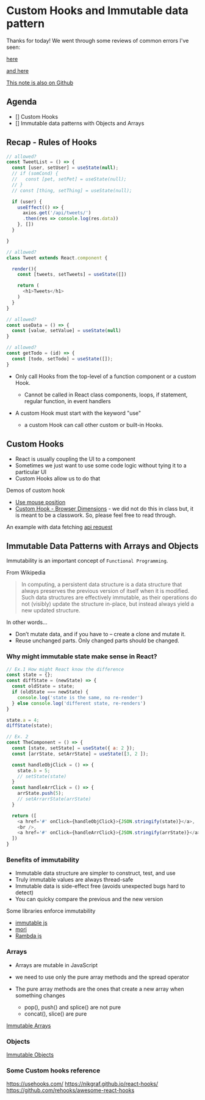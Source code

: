 Custom Hooks and Immutable data pattern
===

Thanks for today! We went through some reviews of common errors I've seen:

[here](https://github.com/hafbau/lecture_notes/blob/master/02_14_oct_19/w7d3/review-component.md)


[and here](https://github.com/hafbau/lecture_notes/blob/master/02_14_oct_19/w7d3/review-export.md)

[This note is also on Github](https://github.com/hafbau/lecture_notes/tree/master/02_14_oct_19/w7d3)

## Agenda

- [] Custom Hooks
- [] Immutable data patterns with Objects and Arrays

## Recap - Rules of Hooks

```js
// allowed?
const TweetList = () => {
  const [user, setUser] = useState(null);
  // if (somCond) {
  //   const [pet, setPet] = useState(null);
  // }
  // const [thing, setThing] = useState(null);

  if (user) {
    useEffect(() => {
      axios.get('/api/tweets/')
      .then(res => console.log(res.data))
    }, [])
  }

}

// allowed?
class Tweet extends React.component {

  render(){
    const [tweets, setTweets] = useState([])

    return (
      <h1>Tweets</h1>
    )
  }
}

// allowed?
const useData = () => {
  const [value, setValue] = useState(null)
}

// allowed?
const getTodo = (id) => {
  const [todo, setTodo] = useState([]);
}
```

- Only call Hooks from the top-level of a function component or a custom Hook.

  - Cannot be called in React class components, loops, if statement, regular function, in event handlers

- A custom Hook must start with the keyword "use"

  - a custom Hook can call other custom or built-in Hooks.


## Custom Hooks

- React is usually coupling the UI to a component
- Sometimes we just want to use some code logic without tying it to a particular UI
- Custom Hooks allow us to do that

Demos of custom hook
- [Use mouse position](https://codesandbox.io/s/use-mouse-position-dxgmv-dxgmv)
- [Custom Hook - Browser Dimensions](https://codesandbox.io/s/custom-hooks-exercise-browser-dimensions-d5tv7)  - we did not do this in class but, it is meant to be a classwork. So, please feel free to read through.

An example with data fetching
[api request](https://codesandbox.io/s/api-request-customhook-exercise-o7hbb)


## Immutable Data Patterns with Arrays and Objects

Immutability is an important concept of `Functional Programming`.

From Wikipedia

> In computing, a persistent data structure is a data structure that always preserves the previous version of itself when it is modified. Such data structures are effectively immutable, as their operations do not (visibly) update the structure in-place, but instead always yield a new updated structure.

In other words...

- Don’t mutate data, and if you have to – create a clone and mutate it.
- Reuse unchanged parts. Only changed parts should be changed.

### Why might immutable state make sense in React?

```js
// Ex.1 How might React know the difference
const state = {};
const diffState = (newState) => {
  const oldState = state;
  if (oldState === newState) {
    console.log('state is the same, no re-render')
  } else console.log('different state, re-renders')
}

state.a = 4;
diffState(state);

// Ex. 2
const TheComponent = () => {
  const [state, setState] = useState({ a: 2 });
  const [arrState, setArrState] = useState([3, 2 ]);

  const handleObjClick = () => {
    state.b = 5;
    // setState(state)
  }
  const handleArrClick = () => {
    arrState.push(5);
    // setArrarrState(arrState)
  }

  return ([
    <a href='#' onClick={handleObjClick}>{JSON.stringify(state)}</a>,
    <br />,
    <a href='#' onClick={handleArrClick}>{JSON.stringify(arrState)}</a>
  ])
}
```

### Benefits of immutability

- Immutable data structure are simpler to construct, test, and use
- Truly immutable values are always thread-safe
- Immutable data is side-effect free (avoids unexpected bugs hard to detect)
- You can quicky compare the previous and the new version

Some libraries enforce immutability

- [immutable js](https://immutable-js.github.io/immutable-js/)
- [mori](https://swannodette.github.io/mori/)
- [Rambda js](https://ramdajs.com/)

### Arrays

- Arrays are mutable in JavaScript
- we need to use only the pure array methods and the spread operator
- The pure array methods are the ones that create a new array when something changes

  - pop(), push() and splice() are not pure
  - concat(), slice() are pure

[Immutable Arrays](https://codesandbox.io/s/mutable-bush-728of)

### Objects

[Immutable Objects](https://codesandbox.io/s/aged-water-0kt4p)


### Some Custom hooks reference

https://usehooks.com/
https://nikgraf.github.io/react-hooks/
https://github.com/rehooks/awesome-react-hooks

